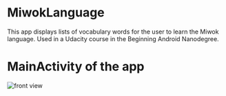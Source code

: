 # MiwokLanguage
This app displays lists of vocabulary words for the user to learn the Miwok language. Used in a Udacity course in the Beginning Android Nanodegree.
# MainActivity of the app
 ![front view](https://user-images.githubusercontent.com/86793085/129750150-9e10e1a3-53c3-4312-82ad-6cc3b3babb79.jpeg)

